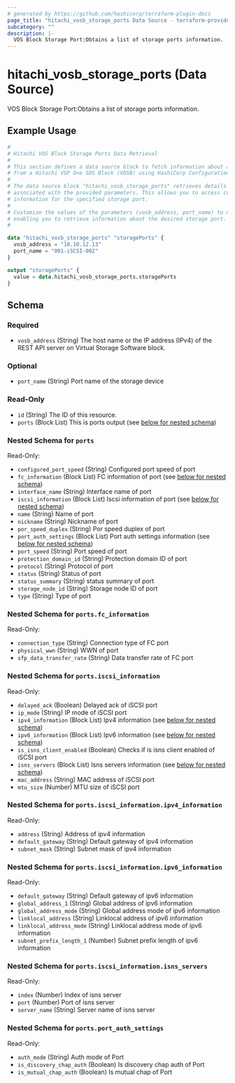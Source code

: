 ```yaml
---
# generated by https://github.com/hashicorp/terraform-plugin-docs
page_title: "hitachi_vosb_storage_ports Data Source - terraform-provider-hitachi"
subcategory: ""
description: |-
  VOS Block Storage Port:Obtains a list of storage ports information.
---
```


# hitachi_vosb_storage_ports (Data Source)

VOS Block Storage Port:Obtains a list of storage ports information.

## Example Usage

```terraform
#
# Hitachi VOS Block Storage Ports Data Retrieval
#
# This section defines a data source block to fetch information about a specific storage port
# from a Hitachi VSP One SDS Block (VOSB) using HashiCorp Configuration Language (HCL).
#
# The data source block "hitachi_vosb_storage_ports" retrieves details about a storage port
# associated with the provided parameters. This allows you to access configuration and property
# information for the specified storage port.
#
# Customize the values of the parameters (vosb_address, port_name) to match your environment,
# enabling you to retrieve information about the desired storage port.
#

data "hitachi_vosb_storage_ports" "storagePorts" {
  vosb_address = "10.10.12.13"
  port_name = "001-iSCSI-002"
}

output "storagePorts" {
  value = data.hitachi_vosb_storage_ports.storagePorts
}
```

<!-- schema generated by tfplugindocs -->
## Schema

### Required

- `vosb_address` (String) The host name or the IP address (IPv4) of the REST API server on Virtual Storage Software block.

### Optional

- `port_name` (String) Port name of the storage device

### Read-Only

- `id` (String) The ID of this resource.
- `ports` (Block List) This is ports output (see [below for nested schema](#nestedblock--ports))

<a id="nestedblock--ports"></a>
### Nested Schema for `ports`

Read-Only:

- `configured_port_speed` (String) Configured port speed of port
- `fc_information` (Block List) FC information of port (see [below for nested schema](#nestedblock--ports--fc_information))
- `interface_name` (String) Interface name of port
- `iscsi_information` (Block List) Iscsi information of port (see [below for nested schema](#nestedblock--ports--iscsi_information))
- `name` (String) Name of port
- `nickname` (String) Nickname of port
- `por_speed_duplex` (String) Por speed duplex of port
- `port_auth_settings` (Block List) Port auth settings information (see [below for nested schema](#nestedblock--ports--port_auth_settings))
- `port_speed` (String) Port speed of port
- `protection_domain_id` (String) Protection domain ID of port
- `protocol` (String) Protocol of port
- `status` (String) Status of port
- `status_summary` (String) status summary of port
- `storage_node_id` (String) Storage node ID of port
- `type` (String) Type of port

<a id="nestedblock--ports--fc_information"></a>
### Nested Schema for `ports.fc_information`

Read-Only:

- `connection_type` (String) Connection type of FC port
- `physical_wwn` (String) WWN of port
- `sfp_data_transfer_rate` (String) Data transfer rate of FC port


<a id="nestedblock--ports--iscsi_information"></a>
### Nested Schema for `ports.iscsi_information`

Read-Only:

- `delayed_ack` (Boolean) Delayed ack of iSCSI port
- `ip_mode` (String) IP mode of iSCSI port
- `ipv4_information` (Block List) Ipv4 information (see [below for nested schema](#nestedblock--ports--iscsi_information--ipv4_information))
- `ipv6_information` (Block List) Ipv6 information (see [below for nested schema](#nestedblock--ports--iscsi_information--ipv6_information))
- `is_isns_client_enabled` (Boolean) Checks if is isns client enabled of iSCSI port
- `isns_servers` (Block List) Isns servers information (see [below for nested schema](#nestedblock--ports--iscsi_information--isns_servers))
- `mac_address` (String) MAC address of iSCSI port
- `mtu_size` (Number) MTU size of iSCSI port

<a id="nestedblock--ports--iscsi_information--ipv4_information"></a>
### Nested Schema for `ports.iscsi_information.ipv4_information`

Read-Only:

- `address` (String) Address of ipv4 information
- `default_gateway` (String) Default gateway of ipv4 information
- `subnet_mask` (String) Subnet mask of ipv4 information


<a id="nestedblock--ports--iscsi_information--ipv6_information"></a>
### Nested Schema for `ports.iscsi_information.ipv6_information`

Read-Only:

- `default_gateway` (String) Default gateway of ipv6 information
- `global_address_1` (String) Global address of ipv6 information
- `global_address_mode` (String) Global address mode of ipv6 information
- `linklocal_address` (String) Linklocal address of ipv6 information
- `linklocal_address_mode` (String) Linklocal address mode of ipv6 information
- `subnet_prefix_length_1` (Number) Subnet prefix length of ipv6 information


<a id="nestedblock--ports--iscsi_information--isns_servers"></a>
### Nested Schema for `ports.iscsi_information.isns_servers`

Read-Only:

- `index` (Number) Index of isns server
- `port` (Number) Port of isns server
- `server_name` (String) Server name of isns server



<a id="nestedblock--ports--port_auth_settings"></a>
### Nested Schema for `ports.port_auth_settings`

Read-Only:

- `auth_mode` (String) Auth mode of Port
- `is_discovery_chap_auth` (Boolean) Is discovery chap auth of Port
- `is_mutual_chap_auth` (Boolean) Is mutual chap of Port
